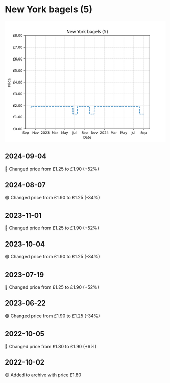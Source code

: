 # New York bagels (5)
![](charts/product-23476011.png)
## 2024-09-04
🔴 Changed price from £1.25 to £1.90 (+52%)
## 2024-08-07
🟢 Changed price from £1.90 to £1.25 (-34%)
## 2023-11-01
🔴 Changed price from £1.25 to £1.90 (+52%)
## 2023-10-04
🟢 Changed price from £1.90 to £1.25 (-34%)
## 2023-07-19
🔴 Changed price from £1.25 to £1.90 (+52%)
## 2023-06-22
🟢 Changed price from £1.90 to £1.25 (-34%)
## 2022-10-05
🔴 Changed price from £1.80 to £1.90 (+6%)
## 2022-10-02
🟡 Added to archive with price £1.80